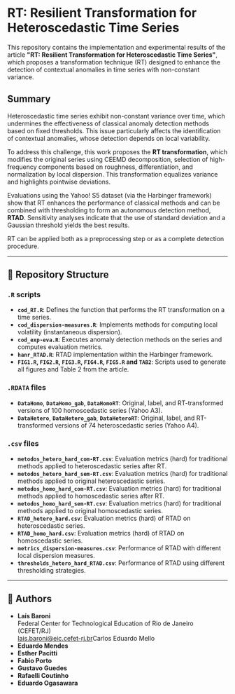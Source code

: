 # RT: Resilient Transformation for Heteroscedastic Time Series

This repository contains the implementation and experimental results of the article **"RT: Resilient Transformation for Heteroscedastic Time Series"**, which proposes a transformation technique (RT) designed to enhance the detection of contextual anomalies in time series with non-constant variance.

## Summary

Heteroscedastic time series exhibit non-constant variance over time, which undermines the effectiveness of classical anomaly detection methods based on fixed thresholds. This issue particularly affects the identification of contextual anomalies, whose detection depends on local variability.

To address this challenge, this work proposes the **RT transformation**, which modifies the original series using CEEMD decomposition, selection of high-frequency components based on roughness, differentiation, and normalization by local dispersion. This transformation equalizes variance and highlights pointwise deviations.

Evaluations using the Yahoo! S5 dataset (via the Harbinger framework) show that RT enhances the performance of classical methods and can be combined with thresholding to form an autonomous detection method, **RTAD**. Sensitivity analyses indicate that the use of standard deviation and a Gaussian threshold yields the best results.

RT can be applied both as a preprocessing step or as a complete detection procedure.

---

## 📁 Repository Structure

### `.R` scripts

- **`cod_RT.R`**: Defines the function that performs the RT transformation on a time series.
- **`cod_dispersion-measures.R`**: Implements methods for computing local volatility (instantaneous dispersion).
- **`cod_exp-eva.R`**: Executes anomaly detection methods on the series and computes evaluation metrics.
- **`hanr_RTAD.R`**: RTAD implementation within the Harbinger framework.
- **`FIG1.R`, `FIG2.R`, `FIG3.R`, `FIG4.R`, `FIG5.R` and `TAB2`**: Scripts used to generate all figures and Table 2 from the article.

### `.RDATA` files

- **`DataHomo`**, **`DataHomo_gab`**, **`DataHomoRT`**: Original, label, and RT-transformed versions of 100 homoscedastic series (Yahoo A3).
- **`DataHetero`**, **`DataHetero_gab`**, **`DataHeteroRT`**: Original, label, and RT-transformed versions of 74 heteroscedastic series (Yahoo A4).

### `.csv` files

- **`metodos_hetero_hard_com-RT.csv`**: Evaluation metrics (hard) for traditional methods applied to heteroscedastic series after RT.
- **`metodos_hetero_hard_sem-RT.csv`**: Evaluation metrics (hard) for traditional methods applied to original heteroscedastic series.
- **`metodos_homo_hard_com-RT.csv`**: Evaluation metrics (hard) for traditional methods applied to homoscedastic series after RT.
- **`metodos_homo_hard_sem-RT.csv`**: Evaluation metrics (hard) for traditional methods applied to original homoscedastic series.
- **`RTAD_hetero_hard.csv`**: Evaluation metrics (hard) of RTAD on heteroscedastic series.
- **`RTAD_homo_hard.csv`**: Evaluation metrics (hard) of RTAD on homoscedastic series.
- **`metrics_dispersion-measures.csv`**: Performance of RTAD with different local dispersion measures.
- **`thresholds_hetero_hard_RTAD.csv`**: Performance of RTAD using different thresholding strategies.

---

## 👥 Authors

- **Laís Baroni**  
  Federal Center for Technological Education of Rio de Janeiro (CEFET/RJ)  
  [lais.baroni@eic.cefet-rj.br](mailto:lais.baroni@eic.cefet-rj.br)Carlos Eduardo Mello
- **Eduardo Mendes**
- **Esther Pacitti**
- **Fabio Porto**
- **Gustavo Guedes**
- **Rafaelli Coutinho**
- **Eduardo Ogasawara**
